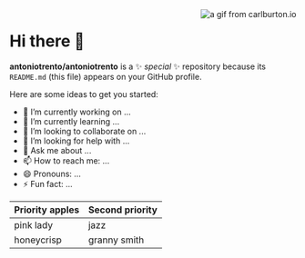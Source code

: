 <img align="right"  src="https://media.giphy.com/media/3oEduLJSDb3sGT7PQA/source.gif" alt="a gif from carlburton.io" />

# Hi there 👋

**antoniotrento/antoniotrento** is a ✨ _special_ ✨ repository because its `README.md` (this file) appears on your GitHub profile.

Here are some ideas to get you started:

- 🔭 I’m currently working on ...
- 🌱 I’m currently learning ...
- 👯 I’m looking to collaborate on ...
- 🤔 I’m looking for help with ...
- 💬 Ask me about ...
- 📫 How to reach me: ...
- 😄 Pronouns: ...
- ⚡ Fun fact: ...

| Priority apples | Second priority |
|-------|--------|
| pink lady | jazz |
| honeycrisp | granny smith |
